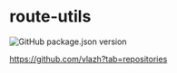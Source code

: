 # route-utils

![GitHub package.json version](https://img.shields.io/github/package-json/v/vlazh/route-utils)


https://github.com/vlazh?tab=repositories
